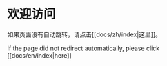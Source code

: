 # 欢迎访问

<script>
  // 获取用户浏览器语言
  const lang = navigator. language || navigator. userLanguage;
  const base = window.location.pathname.split ('/')[1]; // 获取仓库名
  
  const supportedLanguages = {
     "zh": `/${base}/zh/`,
     "en": `/${base}/en/`
  };
  
  // 默认跳转中文
  let redirectUrl = "/${base}/zh/";

  // 如果浏览器语言在支持列表中，则跳转对应语言
  for (const key in supportedLanguages) {
    if (lang.startsWith (key)) {
      redirectUrl = supportedLanguages[key];
      break;
    }
  }

  // 执行跳转
  window. location. href = redirectUrl;
</script>

如果页面没有自动跳转，请点击[[docs/zh/index|这里]]。

If the page did not redirect automatically, please click [[docs/en/index|here]]